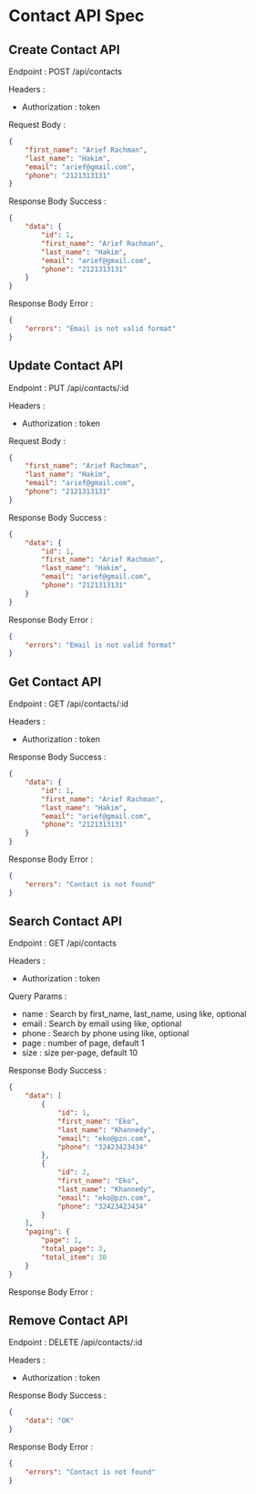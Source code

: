 # Contact API Spec

## Create Contact API

Endpoint : POST /api/contacts

Headers :

-   Authorization : token

Request Body :

```json
{
    "first_name": "Arief Rachman",
    "last_name": "Hakim",
    "email": "arief@gmail.com",
    "phone": "2121313131"
}
```

Response Body Success :

```json
{
    "data": {
        "id": 1,
        "first_name": "Arief Rachman",
        "last_name": "Hakim",
        "email": "arief@gmail.com",
        "phone": "2121313131"
    }
}
```

Response Body Error :

```json
{
    "errors": "Email is not valid format"
}
```

## Update Contact API

Endpoint : PUT /api/contacts/:id

Headers :

-   Authorization : token

Request Body :

```json
{
    "first_name": "Arief Rachman",
    "last_name": "Hakim",
    "email": "arief@gmail.com",
    "phone": "2121313131"
}
```

Response Body Success :

```json
{
    "data": {
        "id": 1,
        "first_name": "Arief Rachman",
        "last_name": "Hakim",
        "email": "arief@gmail.com",
        "phone": "2121313131"
    }
}
```

Response Body Error :

```json
{
    "errors": "Email is not valid format"
}
```

## Get Contact API

Endpoint : GET /api/contacts/:id

Headers :

-   Authorization : token

Response Body Success :

```json
{
    "data": {
        "id": 1,
        "first_name": "Arief Rachman",
        "last_name": "Hakim",
        "email": "arief@gmail.com",
        "phone": "2121313131"
    }
}
```

Response Body Error :

```json
{
    "errors": "Contact is not found"
}
```

## Search Contact API

Endpoint : GET /api/contacts

Headers :

-   Authorization : token

Query Params :

-   name : Search by first_name, last_name, using like, optional
-   email : Search by email using like, optional
-   phone : Search by phone using like, optional
-   page : number of page, default 1
-   size : size per-page, default 10

Response Body Success :

```json
{
    "data": [
        {
            "id": 1,
            "first_name": "Eko",
            "last_name": "Khannedy",
            "email": "eko@pzn.com",
            "phone": "32423423434"
        },
        {
            "id": 2,
            "first_name": "Eko",
            "last_name": "Khannedy",
            "email": "eko@pzn.com",
            "phone": "32423423434"
        }
    ],
    "paging": {
        "page": 1,
        "total_page": 3,
        "total_item": 30
    }
}
```

Response Body Error :

## Remove Contact API

Endpoint : DELETE /api/contacts/:id

Headers :

-   Authorization : token

Response Body Success :

```json
{
    "data": "OK"
}
```

Response Body Error :

```json
{
    "errors": "Contact is not found"
}
```
